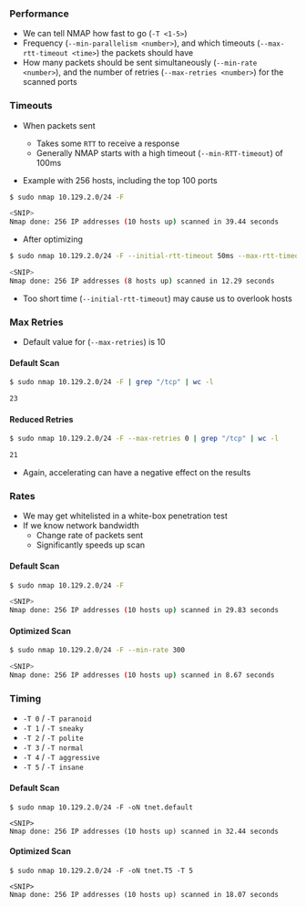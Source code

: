 ### Performance
* We can tell NMAP how fast to go (`-T <1-5>`) 
* Frequency (`--min-parallelism <number>`), and which timeouts (`--max-rtt-timeout <time>`) the packets should have
* How many packets should be sent simultaneously (`--min-rate <number>`), and the number of retries (`--max-retries <number>`) for the scanned ports

### Timeouts
* When packets sent
	* Takes some `RTT` to receive a response
	* Generally NMAP starts with a high timeout (`--min-RTT-timeout`) of 100ms

* Example with 256 hosts, including the top 100 ports

```sh
$ sudo nmap 10.129.2.0/24 -F

<SNIP>
Nmap done: 256 IP addresses (10 hosts up) scanned in 39.44 seconds
```

* After optimizing

```sh
$ sudo nmap 10.129.2.0/24 -F --initial-rtt-timeout 50ms --max-rtt-timeout 100ms

<SNIP>
Nmap done: 256 IP addresses (8 hosts up) scanned in 12.29 seconds
```

* Too short time (`--initial-rtt-timeout`) may cause us to overlook hosts

### Max Retries
* Default value for (`--max-retries`) is 10

#### Default Scan
```sh
$ sudo nmap 10.129.2.0/24 -F | grep "/tcp" | wc -l

23
```

#### Reduced Retries
```sh
$ sudo nmap 10.129.2.0/24 -F --max-retries 0 | grep "/tcp" | wc -l

21
```

* Again, accelerating can have a negative effect on the results

### Rates
* We may get whitelisted in a white-box penetration test
* If we know network bandwidth
	* Change rate of packets sent
	* Significantly speeds up scan

#### Default Scan
```sh
$ sudo nmap 10.129.2.0/24 -F

<SNIP>
Nmap done: 256 IP addresses (10 hosts up) scanned in 29.83 seconds
```

#### Optimized Scan
```sh
$ sudo nmap 10.129.2.0/24 -F --min-rate 300

<SNIP>
Nmap done: 256 IP addresses (10 hosts up) scanned in 8.67 seconds
```

### Timing
-   `-T 0` / `-T paranoid`
-   `-T 1` / `-T sneaky`
-   `-T 2` / `-T polite`
-   `-T 3` / `-T normal`
-   `-T 4` / `-T aggressive`
-   `-T 5` / `-T insane`

#### Default Scan
```shell-session
$ sudo nmap 10.129.2.0/24 -F -oN tnet.default 

<SNIP>
Nmap done: 256 IP addresses (10 hosts up) scanned in 32.44 seconds
```

#### Optimized Scan
```shell-session
$ sudo nmap 10.129.2.0/24 -F -oN tnet.T5 -T 5

<SNIP>
Nmap done: 256 IP addresses (10 hosts up) scanned in 18.07 seconds
```


